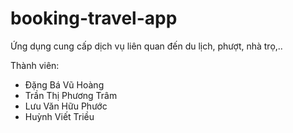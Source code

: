 # booking-travel-app
Ứng dụng cung cấp dịch vụ liên quan đến du lịch, phượt, nhà trọ,..

Thành viên:
- Đặng Bá Vũ Hoàng
- Trần Thị Phương Trâm
- Lưu Văn Hữu Phước
- Huỳnh Viết Triều
